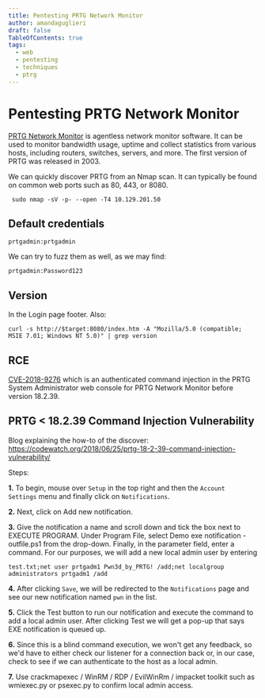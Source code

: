 ```yaml
---
title: Pentesting PRTG Network Monitor
author: amandaguglieri
draft: false
TableOfContents: true
tags:
  - web
  - pentesting
  - techniques
  - ptrg
---
```

# Pentesting PRTG Network Monitor

[PRTG Network Monitor](https://www.paessler.com/prtg) is agentless network monitor software. It can be used to monitor bandwidth usage, uptime and collect statistics from various hosts, including routers, switches, servers, and more. The first version of PRTG was released in 2003.


We can quickly discover PRTG from an Nmap scan. It can typically be found on common web ports such as 80, 443, or 8080.

```shell-session
 sudo nmap -sV -p- --open -T4 10.129.201.50
```


## Default credentials

`prtgadmin:prtgadmin`

We can try to fuzz them as well, as we may find: 

`prtgadmin:Password123`


## Version

In the Login page footer. Also:

```shell-session
curl -s http://$target:8080/index.htm -A "Mozilla/5.0 (compatible;  MSIE 7.01; Windows NT 5.0)" | grep version
```


## RCE 

[CVE-2018-9276](https://nvd.nist.gov/vuln/detail/CVE-2018-9276) which is an authenticated command injection in the PRTG System Administrator web console for PRTG Network Monitor before version 18.2.39.


## PRTG < 18.2.39 Command Injection Vulnerability

Blog explaining the how-to of the discover: https://codewatch.org/2018/06/25/prtg-18-2-39-command-injection-vulnerability/

Steps:

**1.** To begin, mouse over `Setup` in the top right and then the `Account Settings` menu and finally click on `Notifications`.

**2.** Next, click on Add new notification.

**3.** Give the notification a name and scroll down and tick the box next to EXECUTE PROGRAM. Under Program File, select Demo exe notification - outfile.ps1 from the drop-down. Finally, in the parameter field, enter a command. For our purposes, we will add a new local admin user by entering

```
test.txt;net user prtgadm1 Pwn3d_by_PRTG! /add;net localgroup administrators prtgadm1 /add
```

**4.** After clicking `Save`, we will be redirected to the `Notifications` page and see our new notification named `pwn` in the list.

**5.** Click the Test button to run our notification and execute the command to add a local admin user. After clicking Test we will get a pop-up that says EXE notification is queued up. 

**6.** Since this is a blind command execution, we won't get any feedback, so we'd have to either check our listener for a connection back or, in our case, check to see if we can authenticate to the host as a local admin. 

**7.** Use crackmapexec / WinRM / RDP / EvilWinRm / impacket toolkit such as wmiexec.py or psexec.py to confirm local admin access.